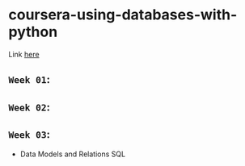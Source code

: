 # coursera-using-databases-with-python

Link [here](https://www.py4e.com/code3/)
 
## `Week 01`:

## `Week 02`:

## `Week 03`:

- Data Models and Relations SQL
